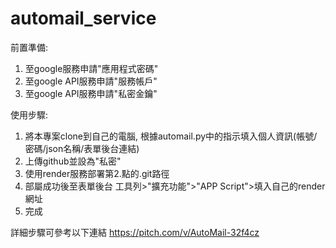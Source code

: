 # automail_service
前置準備:
1. 至google服務申請"應用程式密碼"
2. 至google API服務申請"服務帳戶"
3. 至google API服務申請"私密金鑰"

使用步驟:
1. 將本專案clone到自己的電腦, 根據automail.py中的指示填入個人資訊(帳號/密碼/json名稱/表單後台連結)
2. 上傳github並設為"私密"
3. 使用render服務部署第2.點的.git路徑
4. 部屬成功後至表單後台 工具列>"擴充功能">"APP Script">填入自己的render網址
5. 完成

詳細步驟可參考以下連結
https://pitch.com/v/AutoMail-32f4cz
